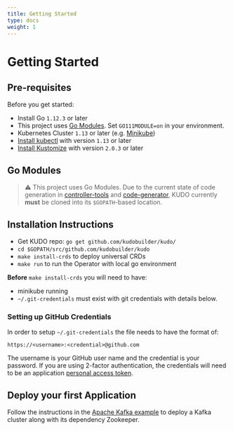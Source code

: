 ```yaml
---
title: Getting Started
type: docs
weight: 1
---
```


# Getting Started

## Pre-requisites

Before you get started:

- Install Go `1.12.3` or later
- This project uses [Go Modules](https://github.com/golang/go/wiki/Modules). Set `GO111MODULE=on` in your environment.
- Kubernetes Cluster `1.13` or later (e.g. [Minikube](https://kubernetes.io/docs/tasks/tools/install-minikube/))
- [Install kubectl](https://kubernetes.io/docs/tasks/tools/install-kubectl/) with version `1.13` or later
- [Install Kustomize](https://github.com/kubernetes-sigs/kustomize/blob/master/docs/INSTALL.md) with version `2.0.3` or later

## Go Modules

> ⚠️ This project uses Go Modules. Due to the current state of code generation in [controller-tools](https://github.com/kubernetes-sigs/controller-tools) and [code-generator](https://github.com/kubernetes/code-generator), KUDO currently **must** be cloned into its `$GOPATH`-based location.

## Installation Instructions

- Get KUDO repo: `go get github.com/kudobuilder/kudo/`
- `cd $GOPATH/src/github.com/kudobuilder/kudo`
- `make install-crds` to deploy universal CRDs
- `make run` to run the Operator with local go environment

**Before** `make install-crds` you will need to have:
- minikube running
- `~/.git-credentials` must exist with git credentials with details below.

### Setting up GitHub Credentials
In order to setup `~/.git-credentials` the file needs to have the format of:
```
https://<username>:<credential>@github.com
```

The username is your GitHub user name and the credential is your password. If you are using 2-factor authentication, the credentials will need to be an application [personal access token](https://help.github.com/en/articles/creating-a-personal-access-token-for-the-command-line).


## Deploy your first Application

Follow the instructions in the [Apache Kafka example](/docs/examples/apache-kafka.md) to deploy a Kafka cluster along with its dependency Zookeeper.

